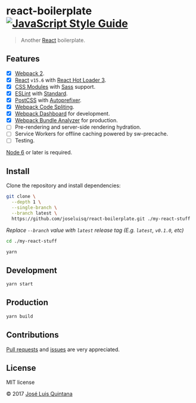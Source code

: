 # react-boilerplate [![JavaScript Style Guide](https://img.shields.io/badge/code_style-standard-brightgreen.svg)](https://standardjs.com)

> Another [React](https://facebook.github.io/react/) boilerplate.

## Features

- [x] [Webpack 2](https://webpack.js.org/).
- [x] [React](https://facebook.github.io/react/) `v15.6` with [React Hot Loader 3](https://github.com/gaearon/react-hot-loader).
- [x] [CSS Modules](https://github.com/gajus/babel-plugin-react-css-modules) with [Sass](https://github.com/jtangelder/sass-loader) support.
- [x] [ESLint](http://eslint.org/) with [Standard](http://standardjs.com/).
- [x] [PostCSS](https://github.com/postcss/postcss-loader) with [Autoprefixer](https://github.com/postcss/autoprefixer).
- [x] [Webpack Code Spliting](https://webpack.js.org/guides/code-splitting/).
- [x] [Webpack Dashboard](https://github.com/FormidableLabs/webpack-dashboard) for development.
- [x] [Webpack Bundle Analyzer](https://github.com/th0r/webpack-bundle-analyzer) for production.
- [ ] Pre-rendering and server-side rendering hydration.
- [ ] Service Workers for offline caching powered by sw-precache.
- [ ] Testing.

[Node 6](https://nodejs.org/en/) or later is required.

## Install

Clone the repository and install dependencies:

```sh
git clone \
  --depth 1 \
  --single-branch \
  --branch latest \
  https://github.com/joseluisq/react-boilerplate.git ./my-react-stuff
```
_Replace `--branch` value with `latest` release tag (E.g. `latest`, `v0.1.0`, etc)_

```sh
cd ./my-react-stuff

yarn
```

## Development

```sh
yarn start
```

## Production

```sh
yarn build
```

## Contributions

[Pull requests](https://github.com/joseluisq/react-minimal-boilerplate/pulls) and [issues](https://github.com/joseluisq/react-minimal-boilerplate/issues) are very appreciated.

## License
MIT license

© 2017 [José Luis Quintana](http://git.io/joseluisq)
